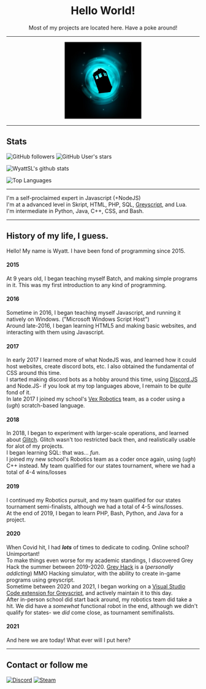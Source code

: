 <h1 align="center">Hello World!</h1>
<p align="center">Most of my projects are located here. Have a poke around!</p>

***

<p align="center">
  <img alt="Logo" src="./navatar.jpg" width="200" height="200">
</p>

***

## Stats

![GitHub followers](https://img.shields.io/github/followers/WyattSL?color=555555&label=Followers&logo=github)
![GitHub User's stars](https://img.shields.io/github/stars/WyattSL?affiliations=OWNER%2CCOLLABORATOR%2CORGANIZATION_MEMBER&color=555555&label=My%20stars&logo=github)

![WyattSL's github stats](https://github-readme-stats.vercel.app/api?username=WyattSL&show_icons=true&theme=dark&include_all_commits=true&count_private=true&disable_animations=true)

![Top Languages](https://github-readme-stats.vercel.app/api/top-langs/?username=WyattSL&langs_count=10&layout=compact&theme=dark)

***

I'm a self-proclaimed expert in Javascript (+NodeJS)<br>
I'm at a advanced level in Skript, HTML, PHP, SQL, [Greyscript](https://github.com/WyattSL/greyscript), and Lua.<br>
I'm intermediate in Python, Java, C++, CSS, and Bash.

***

## History of my life, I guess.

Hello! My name is Wyatt. I have been fond of programming since 2015.

#### 2015
At 9 years old, I began teaching myself Batch, and making simple programs in it. This was my first introduction to any kind of programming.

#### 2016
Sometime in 2016, I began teaching myself Javascript, and running it natively on Windows. ("Microsoft Windows Script Host")<br>
Around late-2016, I began learning HTML5 and making basic websites, and interacting with them using Javascript.

#### 2017
In early 2017 I learned more of what NodeJS was, and learned how it could host websites, create discord bots, etc. I also obtained the fundamental of CSS around this time.<br>
I started making discord bots as a hobby around this time, using [Discord.JS](https://discord.js.org) and Node.JS- if you look at my top languages above, I remain to be *quite* fond of it.<br>
In late 2017 I joined my school's [Vex Robotics](https://vexrobotics.com) team, as a coder using a (*ugh*) scratch-based language.

#### 2018
In 2018, I began to experiment with larger-scale operations, and learned about [Glitch](https://glitch.com). Glitch wasn't too restricted back then, and realistically usable for alot of my projects.<br>
I began learning SQL: that was... *fun*.<br>
I joined my new school's Robotics team as a coder once again, using (*ugh*) C++ instead. My team qualified for our states tournament, where we had a total of 4-4 wins/losses

#### 2019
I continued my Robotics pursuit, and my team qualified for our states tournament semi-finalists, although we had a total of 4-5 wins/losses.<br>
At the end of 2019, I began to learn PHP, Bash, Python, and Java for a project.


#### 2020
When Covid hit, I had ***lots*** of times to dedicate to coding. Online school? Unimportant!<br>
To make things even worse for my academic standings, I discovered Grey Hack the summer between 2019-2020. [Grey Hack](https://greyhackgame.com) is a (*personally addicting*) MMO Hacking simulator, with the ability to create in-game programs using greyscript.<br>
Sometime between 2020 and 2021, I began working on a [Visual Studio Code extension for Greyscript](https://github.com/WyattSL), and actively maintain it to this day.<br>
After in-person school did start back around, my robotics team did take a hit. We did have a *somewhat* functional robot in the end, although we didn't qualify for states- we *did* come close, as tournament semifinalists.

#### 2021
And here we are today! What ever will I put here?

***

## Contact or follow me

[![Discord](https://img.shields.io/badge/-discord-7289da?style=for-the-badge&logo=discord&logoColor=ffffff)](https://dsc.bio/wyattl)
[![Steam](https://img.shields.io/badge/-steam-000000?style=for-the-badge&logo=steam&logoColor=ffffff)](https://steamcommunity.com/id/wyattl/)

